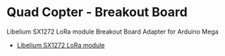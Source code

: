 # Quad Copter - Breakout Board
Libelium SX1272 LoRa module Breakout Board Adapter for Arduino Mega
* [Libelium SX1272 LoRa module](https://www.cooking-hacks.com/sx1272-lora-module-for-arduino-raspberry-pi-intel-galileo-868-mhz)
